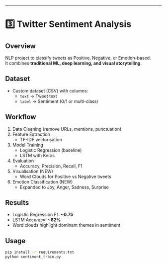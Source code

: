 
---

# 3️⃣ Twitter Sentiment Analysis



## Overview
NLP project to classify tweets as Positive, Negative, or Emotion-based.  
It combines **traditional ML, deep learning, and visual storytelling**.

## Dataset
- Custom dataset (CSV) with columns:  
  - `text` → Tweet text  
  - `label` → Sentiment (0/1 or multi-class)  

## Workflow
1. Data Cleaning (remove URLs, mentions, punctuation)  
2. Feature Extraction  
   - TF-IDF vectorisation  
3. Model Training  
   - Logistic Regression (baseline)  
   - LSTM with Keras  
4. Evaluation  
   - Accuracy, Precision, Recall, F1  
5. Visualisation (NEW)  
   - Word Clouds for Positive vs Negative tweets  
6. Emotion Classification (NEW)  
   - Expanded to Joy, Anger, Sadness, Surprise  

## Results
- Logistic Regression F1: **~0.75**  
- LSTM Accuracy: **~82%**  
- Word clouds highlight dominant themes in sentiment  

## Usage
```bash
pip install -r requirements.txt
python sentiment_train.py

